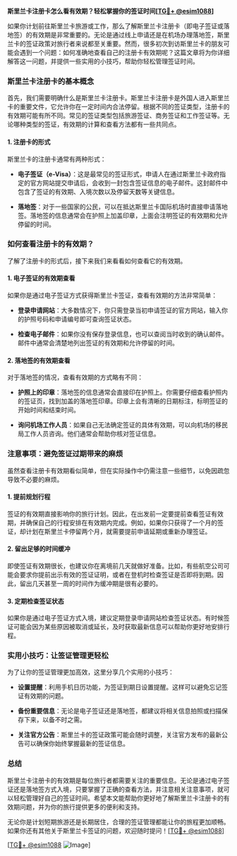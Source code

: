 **斯里兰卡注册卡怎么看有效期？轻松掌握你的签证时间[[TG💪+ @esim1088](https://t.me/s/esim1088)]**

如果你计划前往斯里兰卡旅游或工作，那么了解斯里兰卡注册卡（即电子签证或落地签）的有效期是非常重要的。无论是通过线上申请还是在机场办理落地签，斯里兰卡的签证政策对旅行者来说都至关重要。然而，很多初次到访斯里兰卡的朋友可能会遇到一个问题：如何准确地查看自己的注册卡有效期呢？这篇文章将为你详细解答这一问题，并提供一些实用的小技巧，帮助你轻松管理签证时间。

### 斯里兰卡注册卡的基本概念

首先，我们需要明确什么是斯里兰卡注册卡。斯里兰卡注册卡是外国人进入斯里兰卡的重要文件，它允许你在一定时间内合法停留。根据不同的签证类型，注册卡的有效期可能有所不同。常见的签证类型包括旅游签证、商务签证和工作签证等。无论哪种类型的签证，有效期的计算和查看方法都有一些共同点。

#### 1. 注册卡的形式

斯里兰卡的注册卡通常有两种形式：

- **电子签证（e-Visa）**：这是最常见的签证形式，申请人在通过斯里兰卡政府指定的官方网站提交申请后，会收到一封包含签证信息的电子邮件。这封邮件中包含了签证的有效期、入境次数以及停留天数等关键信息。
  
- **落地签**：对于一些国家的公民，可以在抵达斯里兰卡国际机场时直接申请落地签。落地签的信息通常会在护照上加盖印章，上面会注明签证的有效期和允许停留的时间。

### 如何查看注册卡的有效期？

了解了注册卡的形式后，接下来我们来看看如何查看它的有效期。

#### 1. 电子签证的有效期查看

如果你是通过电子签证方式获得斯里兰卡签证，查看有效期的方法非常简单：

- **登录申请网站**：大多数情况下，你只需登录当初申请签证的官方网站，输入你的护照号码和申请编号即可查询签证状态。
  
- **检查电子邮件**：如果你没有保存登录信息，也可以查阅当时收到的确认邮件。邮件中通常会清楚地列出签证的有效期和允许停留的时间。

#### 2. 落地签的有效期查看

对于落地签的情况，查看有效期的方式略有不同：

- **护照上的印章**：落地签的信息通常会直接印在护照上。你需要仔细查看护照内的签证页，找到加盖的落地签印章。印章上会有清晰的日期标注，标明签证的开始时间和结束时间。
  
- **询问机场工作人员**：如果自己无法确定签证的具体有效期，可以向机场的移民局工作人员咨询。他们通常会帮助你核对签证信息。

### 注意事项：避免签证过期带来的麻烦

虽然查看注册卡有效期看似简单，但在实际操作中仍需注意一些细节，以免因疏忽导致不必要的麻烦。

#### 1. 提前规划行程

签证的有效期直接影响你的旅行计划。因此，在出发前一定要提前查看签证有效期，并确保自己的行程安排在有效期内完成。例如，如果你只获得了一个月的签证，却计划在斯里兰卡停留两个月，就需要提前申请延期或重新办理签证。

#### 2. 留出足够的时间缓冲

即使签证有效期很长，也建议你在离境前几天就做好准备。比如，有些航空公司可能会要求你提前出示有效的签证证明，或者在登机时检查签证是否即将到期。因此，留出几天甚至一周的时间作为缓冲期是很有必要的。

#### 3. 定期检查签证状态

如果你是通过电子签证方式入境，建议定期登录申请网站检查签证状态。有时候签证可能会因为某些原因被取消或延长，及时获取最新信息可以帮助你更好地安排行程。

### 实用小技巧：让签证管理更轻松

为了让你的签证管理更加高效，这里分享几个实用的小技巧：

- **设置提醒**：利用手机日历功能，为签证到期日设置提醒。这样可以避免忘记签证有效期的问题。
  
- **备份重要信息**：无论是电子签证还是落地签，都建议将相关信息拍照或扫描保存下来，以备不时之需。

- **关注官方公告**：斯里兰卡的签证政策可能会随时调整，关注官方发布的最新公告可以确保你始终掌握最新的签证信息。

### 总结

斯里兰卡注册卡的有效期是每位旅行者都需要关注的重要信息。无论是通过电子签证还是落地签方式入境，只要掌握了正确的查看方法，并注意相关注意事项，就可以轻松管理好自己的签证时间。希望本文能帮助你更好地了解斯里兰卡注册卡的有效期问题，并为你的旅行提供更多的便利和支持。

无论你是计划短期旅游还是长期居住，合理的签证管理都能让你的旅程更加顺畅。如果你还有其他关于斯里兰卡签证的问题，欢迎随时提问！[[TG💪+ @esim1088](https://t.me/s/esim1088)] 

[[TG💪+ @esim1088](https://t.me/s/esim1088) ![Image](https://i.postimg.cc/4NQfJmqS/Snipaste-2025-05-13-00-14-12.png)]